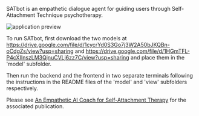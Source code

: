 SATbot is an empathetic dialogue agent for guiding users through Self-Attachment Technique psychotherapy.

![application preview](https://github.com/LisaAlaz/SATbot1.2/blob/master/view/preview.png?raw=true)

To run SATbot, first download the two models at https://drive.google.com/file/d/1cycrYd0S3Go7j3W2A50bJKQBn-oCdgZs/view?usp=sharing and https://drive.google.com/file/d/1HGmTFL-P4cXIInszLM3QjnuCVLj6zz7C/view?usp=sharing and place them in the 'model' subfolder.

Then run the backend and the frontend in two separate terminals following the instructions in the README files of the 'model' and 'view' subfolders respectively.


Please see [An Empathetic AI Coach for Self-Attachment Therapy](https://arxiv.org/abs/2209.08316) for the associated publication.
